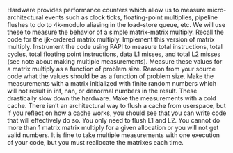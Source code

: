 Hardware provides performance counters which allow us to measure micro-architectural events such as
clock ticks, floating-point multiplies, pipeline flushes to do to 4k-modulo aliasing in the load-store queue,
etc. We will use these to measure the behavior of a simple matrix-matrix multiply.
Recall the code for the ijk-ordered matrix multiply. Implement this version of matrix multiply. Instrument
the code using PAPI to measure total instructions, total cycles, total floating point instructions, data L1
misses, and total L2 misses (see note about making multiple measurements). Measure these values for a
matrix multiply as a function of problem size. Reason from your source code what the values should be as
a function of problem size.
Make the measurements with a matrix initialized with finite random numbers which will not result in
inf, nan, or denormal numbers in the result. These drastically slow down the hardware.
Make the measurements with a cold cache. There isn’t an architectural way to flush a cache from
userspace, but if you reflect on how a cache works, you should see that you can write code that will effectively
do so. You only need to flush L1 and L2.
    You cannot do more than 1 matrix matrix multiply for a given allocation or you will not get valid
    numbers. It is fine to take multiple measurements with one execution of your code, but you must reallocate
    the matrixes each time.
